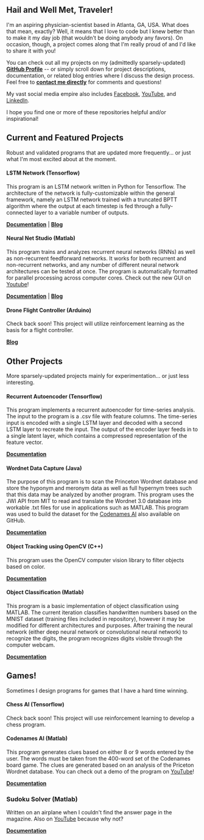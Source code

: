 ## Hail and Well Met, Traveler!

I'm an aspiring physician-scientist based in Atlanta, GA, USA. What does that mean, exactly? Well, it means that I love to code but I knew better than to make it my day job (that wouldn't be doing anybody any favors). On occasion, though, a project comes along that I'm really proud of and I'd like to share it with you! 

You can check out all my projects on my (admittedly sparsely-updated) **[GitHub Profile](https://github.com/jonzia)** -- or simply scroll down for project descriptions, documentation, or related blog entries where I discuss the design process. Feel free to **[contact me directly](https://www.jonzia.me)** for comments and questions!

My vast social media empire also includes [Facebook](https://www.facebook.com/jonathanzia), [YouTube](https://www.youtube.com/channel/UCYiktVuCaENeUPtyB5fBQuw/featured?disable_polymer=1), and [LinkedIn](https://www.linkedin.com/in/jonathanzia/).

I hope you find one or more of these repositories helpful and/or inspirational!


## Current and Featured Projects
Robust and validated programs that are updated more frequently... or just what I'm most excited about at the moment.

#### LSTM Network (Tensorflow)
This program is an LSTM network written in Python for Tensorflow. The architecture of the network is fully-customizable within the general framework, namely an LSTM network trained with a truncated BPTT algorithm where the output at each timestep is fed through a fully-connected layer to a variable number of outputs.

**[Documentation](https://jonzia.github.io/LSTM_Network/)** | **[Blog](https://www.jonzia.me/projects/lstm-tensorflow)**

#### Neural Net Studio (Matlab)
This program trains and analyzes recurrent neural networks (RNNs) as well as non-recurrent feedforward networks. It works for both recurrent and non-recurrent networks, and any number of different neural network architectures can be tested at once. The program is automatically formatted for parallel processing across computer cores. Check out the new GUI on [Youtube](https://www.youtube.com/watch?v=WBxCHDFzexQ)!

**[Documentation](https://jonzia.github.io/NeuralNetStudio/)** | **[Blog](https://www.jonzia.me/projects/neural-net-studio)**

#### Drone Flight Controller (Arduino)
Check back soon! This project will utilize reinforcement learning as the basis for a flight controller.

**[Blog](https://www.jonzia.me/projects/flight-controller)**


## Other Projects
More sparsely-updated projects mainly for experimentation... or just less interesting.

#### Recurrent Autoencoder (Tensorflow)
This program implements a recurrent autoencoder for time-series analysis. The input to the program is a .csv file with feature columns. The time-series input is encoded with a single LSTM layer and decoded with a second LSTM layer to recreate the input. The output of the encoder layer feeds in to a single latent layer, which contains a compressed representation of the feature vector.

**[Documentation](https://jonzia.github.io/Recurrent_Autoencoder/)** 

#### Wordnet Data Capture (Java)
The purpose of this program is to scan the Princeton Wordnet database and store the hyponym and meronym data as well as full hypernym trees such that this data may be analyzed by another program. This program uses the JWI API from MIT to read and translate the Wordnet 3.0 database into workable .txt files for use in applications such as MATLAB. This program was used to build the dataset for the [Codenames AI](https://github.com/jonzia/Codenames) also available on GitHub.

**[Documentation](https://jonzia.github.io/WordnetDataCapture/)**

#### Object Tracking using OpenCV (C++)
This program uses the OpenCV computer vision library to filter objects based on color.

**[Documentation](https://jonzia.github.io/ObjectTracking/)**

#### Object Classification (Matlab)
This program is a basic implementation of object classification using MATLAB. The current iteration classifies handwritten numbers based on the MNIST dataset (training files included in repository), however it may be modified for different architectures and purposes. After training the neural network (either deep neural network or convolutional neural network) to recognize the digits, the program recognizes digits visible through the computer webcam.

**[Documentation](https://jonzia.github.io/ObjectClassification/)**

## Games!
Sometimes I design programs for games that I have a hard time winning.

#### Chess AI (Tensorflow)
Check back soon! This project will use reinforcement learning to develop a chess program.

#### Codenames AI (Matlab)
This program generates clues based on either 8 or 9 words entered by the user. The words must be taken from the 400-word set of the Codenames board game. The clues are generated based on an analysis of the Priceton Wordnet database. You can check out a demo of the program on [YouTube](https://youtu.be/yX2YkhvAtM4)!

**[Documentation](https://jonzia.github.io/Codenames/)**

### Sudoku Solver (Matlab)
Written on an airplane when I couldn't find the answer page in the magazine. Also on [YouTube](https://youtu.be/QC-4RXylWQ0) because why not?

**[Documentation](https://jonzia.github.io/Sudoku/)**
